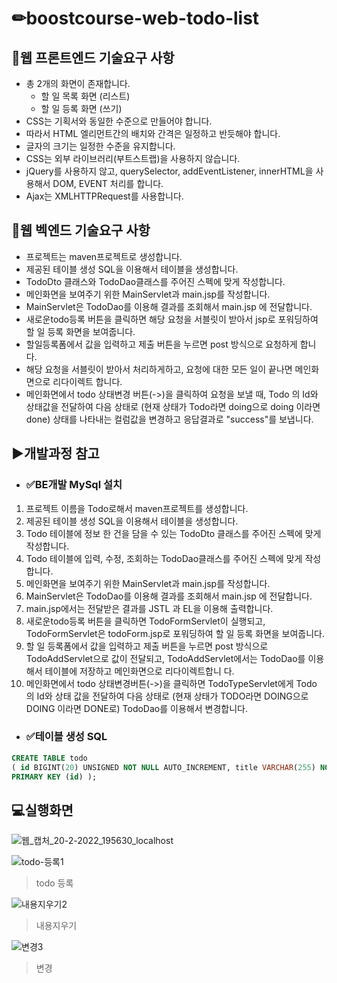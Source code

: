 ✏boostcourse-web-todo-list
========================

## 📌웹 프론트엔드 기술요구 사항
* 총 2개의 화면이 존재합니다.
  - 할 일 목록 화면 (리스트)
  - 할 일 등록 화면 (쓰기)
* CSS는 기획서와 동일한 수준으로 만들어야 합니다.
* 따라서 HTML 엘리먼트간의 배치와 간격은 일정하고 반듯해야 합니다.
* 글자의 크기는 일정한 수준을 유지합니다.
* CSS는 외부 라이브러리(부트스트랩)을 사용하지 않습니다.
* jQuery를 사용하지 않고, querySelector, addEventListener, innerHTML을 사용해서 DOM, EVENT 처리를 합니다.
* Ajax는 XMLHTTPRequest를 사용합니다.

## 📌웹 벡엔드 기술요구 사항
* 프로젝트는 maven프로젝트로 생성합니다.
* 제공된 테이블 생성 SQL을 이용해서 테이블을 생성합니다.
* TodoDto 클래스와 TodoDao클래스를 주어진 스펙에 맞게 작성합니다.
* 메인화면을 보여주기 위한 MainServlet과 main.jsp를 작성합니다.
* MainServlet은 TodoDao를 이용해 결과를 조회해서 main.jsp 에 전달합니다.
* 새로운todo등록 버튼을 클릭하면 해당 요청을 서블릿이 받아서 jsp로 포워딩하여 할 일 등록 화면을 보여줍니다.
* 할일등록폼에서 값을 입력하고 제출 버튼을 누르면 post 방식으로 요청하게 합니다.
* 해당 요청을 서블릿이 받아서 처리하게하고, 요청에 대한 모든 일이 끝나면 메인화면으로 리다이렉트 합니다.
* 메인화면에서 todo 상태변경 버튼(->)을 클릭하여 요청을 보낼 때, Todo 의 Id와 상태값을 전달하여 다음 상태로 (현재 상태가 Todo라면 doing으로 doing 이라면 done) 상태를 나타내는 컬럼값을 변경하고 응답결과로 "success"를 보냅니다.

## ▶개발과정 참고
  - ### ✅BE개발 MySql 설치
  1. 프로젝트 이름을 Todo로해서 maven프로젝트를 생성합니다.
  2. 제공된 테이블 생성 SQL을 이용해서 테이블을 생성합니다.
  3. Todo 테이블에 정보 한 건을 담을 수 있는 TodoDto 클래스를 주어진 스펙에 맞게 작성합니다.
  4. Todo 테이블에 입력, 수정, 조회하는 TodoDao클래스를 주어진 스펙에 맞게 작성합니다.
  5. 메인화면을 보여주기 위한 MainServlet과 main.jsp를 작성합니다.
  6. MainServlet은 TodoDao를 이용해 결과를 조회해서 main.jsp 에 전달합니다.
  7. main.jsp에서는 전달받은 결과를 JSTL 과 EL을 이용해 출력합니다.
  8. 새로운todo등록 버튼을 클릭하면 TodoFormServlet이 실행되고, TodoFormServlet은 todoForm.jsp로 포워딩하여 할 일 등록 화면을 보여줍니다.
  9. 할 일 등록폼에서 값을 입력하고 제출 버튼을 누르면 post 방식으로 TodoAddServlet으로 값이 전달되고, TodoAddServlet에서는 TodoDao를 이용해서 테이블에 저장하고 메인화면으로 리다이렉트합니 다.
  10. 메인화면에서 todo 상태변경버튼(->)을 클릭하면 TodoTypeServlet에게 Todo 의 Id와 상태 값을 전달하여 다음 상태로 (현재 상태가 TODO라면 DOING으로 DOING 이라면 DONE로) TodoDao를 이용해서 변경합니다.
  - ### ✅테이블 생성 SQL
  ```sql
  CREATE TABLE todo 
  ( id BIGINT(20) UNSIGNED NOT NULL AUTO_INCREMENT, title VARCHAR(255) NOT NULL, name VARCHAR(100) NOT NULL, sequence INT(1) NOT NULL, type VARCHAR(20) DEFAULT 'TODO', regdate DATETIME DEFAULT NOW(), 
  PRIMARY KEY (id) );
  ```

## 💻실행화면
![웹_캡처_20-2-2022_195630_localhost](https://user-images.githubusercontent.com/48908552/155048423-ae1d7af7-27bd-4a8a-b33f-d2b4649689df.jpeg)

![todo-등록1](https://user-images.githubusercontent.com/48908552/155048440-9b3c0808-8190-4af7-984e-0e821cc33c33.gif)
> todo 등록

![내용지우기2](https://user-images.githubusercontent.com/48908552/155048455-6d7f3f02-65fe-4a13-a29b-0e097e87092d.gif)
> 내용지우기

![변경3](https://user-images.githubusercontent.com/48908552/155048465-ecc8b2a8-28af-425a-a770-7afa33fb1b36.gif)
> 변경




